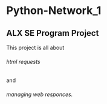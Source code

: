 <h1>Python-Network_1</h1>
<h2>ALX SE Program Project</h2>

<p>This project is all about <h6>html requests</h6> and <h6>managing web responces.</h6></p>
